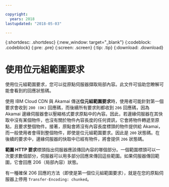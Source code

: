 ```yaml
---

copyright:
  years: 2018
lastupdated: "2018-05-03"

---
```


{:shortdesc: .shortdesc}
{:new_window: target="_blank"}
{:codeblock: .codeblock}
{:pre: .pre}
{:screen: .screen}
{:tip: .tip}
{:download: .download}


# 使用位元組範圍要求

使用位元組範圍要求，您可以從原點伺服器擷取局部內容。此文件可協助您瞭解可能會看到的回應狀態碼。

使用 IBM Cloud CDN 與 Akamai 傳送**位元組範圍要求**時，使用者可能針對第一個要求會收到 `200 (OK)` 回應碼，而後續所有要求則都收到 `206` 回應碼，因為 Akamai 邊緣伺服器會以壓縮格式要求原點中的內容。因此，若邊緣伺服器在其快取中沒有某個物件，也沒有關於物件內容長度的任何資訊，它會將物件轉遞至原點，且要求整個物件。接著，原點會將沒有內容長度標頭的物件提供給 Akamai，而一般使用者會得到整個物件，即使是位元組範圍要求。因此是 `200` 狀態碼。在後續的要求中，邊緣伺服器的快取中已經有物件，將會提供 `206` 狀態碼。

**範圍 HTTP 要求**標頭指出伺服器應該傳回內容的哪個部分。一個範圍標頭可以一次要求數個部分，伺服器可以用多部分回應來傳回這些範圍。如果伺服器傳回範圍，它會回應 206（局部內容）狀態。

有一種確保 206 回應的方法（即使是第一個位元組範圍要求），就是在您的原點伺服器上停用 `Transfer-Encoding: chunked`。
